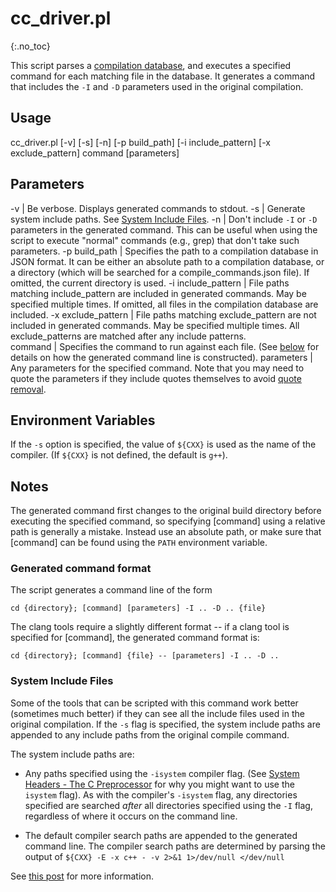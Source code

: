 # cc_driver.pl
{:.no_toc}

This script parses a [compilation database](http://clang.llvm.org/docs/JSONCompilationDatabase.html), and executes a specified command for each matching file in the database.  It generates a command that includes the `-I` and `-D` parameters used in the original compilation.

## Usage

cc\_driver.pl [-v] [-s] [-n] [-p build\_path]
[-i include\_pattern] [-x exclude\_pattern] command [parameters]

## Parameters

-v  |   Be verbose.  Displays generated commands to stdout.
-s  |   Generate system include paths. See [System Include Files](#system-includes).
-n  |   Don't include `-I` or `-D` parameters in the generated command. This can be useful when using the script to execute "normal" commands (e.g., grep) that don't take such parameters.
-p build\_path  |   Specifies the path to a compilation database in JSON format.  It can be either an absolute path to a compilation database, or a directory (which will be searched for a compile\_commands.json file).  If omitted, the current directory is used.
-i include_pattern | File paths matching include_pattern are included in generated commands.  May be specified multiple times.  If omitted, all files in the compilation database are included.
-x exclude_pattern | File paths matching exclude_pattern are not included in generated commands.  May be specified multiple times.  All exclude_patterns are matched after any include patterns.  
command | Specifies the command to run against each file.  (See [below](#generated-command-format) for details on how the generated command line is constructed).
parameters | Any parameters for the specified command.  Note that you may need to quote the parameters if they include quotes themselves to avoid [quote removal](http://pubs.opengroup.org/onlinepubs/9699919799/utilities/V3_chap02.html#tag_18_06_07).


## Environment Variables
If the `-s` option is specified, the value of `${CXX}` is used as the name of the compiler.  (If `${CXX}` is not defined, the default is `g++`).

## Notes
The generated command first changes to the original build directory before executing the specified command, so specifying [command] using a relative path is generally a mistake.  Instead use an absolute path, or make sure that [command] can be found using the `PATH` environment variable.

### Generated command format
The script generates a command line of the form

`
cd {directory}; [command] [parameters] -I .. -D .. {file}
`

The clang tools require a slightly different format -- if a clang tool is specified for [command], the generated command format is:

`
cd {directory}; [command] {file} -- [parameters] -I .. -D .. 
`

<a id="system-includes"></a>

### System Include Files
Some of the tools that can be scripted with this command work better (sometimes much better) if they can see all the include files used in the original compilation. If the `-s` flag is specified, the system include paths are appended to any include paths from the original compile command.

The system include paths are:

- Any paths specified using the `-isystem` compiler flag.  (See [System Headers - The C Preprocessor](https://gcc.gnu.org/onlinedocs/cpp/System-Headers.html) for why you might want to use the `isystem` flag).  As with the compiler's `-isystem` flag, any directories specified are searched *after* all directories specified using the `-I` flag, regardless of where it occurs on the command line.

- The default compiler search paths are appended to the generated command line.  The compiler search paths are determined by parsing the output of
`${CXX} -E -x c++ - -v 2>&1 1>/dev/null </dev/null`


See [this post](/blog/2016/04/07/mo-static) for more information.
